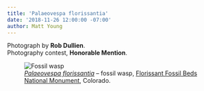 ```yaml
---
title: 'Palaeovespa florissantia'
date: '2018-11-26 12:00:00 -07:00'
author: Matt Young
---
```

Photograph by **Rob Dullien**.<br/>
Photography contest, **Honorable Mention**.

<figure>
<img src="/PT/uploads/2018/Dullien_R.Palaeovespa_florissantia_fossil_wasp.JPG" alt="Fossil wasp"/>
<figcaption>
<a href="https://en.wikipedia.org/wiki/Palaeovespa"><i>Palaeovespa florissantia</i></a> &ndash; fossil wasp, <a href="https://en.wikipedia.org/wiki/Florissant_Fossil_Beds_National_Monument">Florissant Fossil Beds National Monument</a>, Colorado. 
</figcaption>
</figure>
